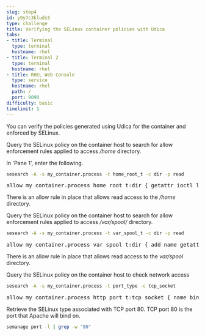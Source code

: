```yaml
---
slug: step4
id: y9y7c3kluds5
type: challenge
title: Verifying the SELinux container policies with Udica
tabs:
- title: Terminal
  type: terminal
  hostname: rhel
- title: Terminal 2
  type: terminal
  hostname: rhel
- title: RHEL Web Console
  type: service
  hostname: rhel
  path: /
  port: 9090
difficulty: basic
timelimit: 1
---
```

You can verify the policies generated using Udica for the container and enforced by SELinux.

Query the SELinux policy on the container host to search for allow enforcement rules applied to access */home* directory.

In 'Pane 1', enter the following.

```bash
sesearch -A -s my_container.process -t home_root_t -c dir -p read
```

<pre class="file">
allow my_container.process home_root_t:dir { getattr ioctl lock open read search };
</pre>

There is an allow rule in place that allows read access to the */home* directory.

Query the SELinux policy on the container host to search for allow enforcement rules applied to access */var/spool/* directory.

```bash
sesearch -A -s my_container.process -t var_spool_t -c dir -p read
```

<pre class="file">
allow my_container.process var_spool_t:dir { add_name getattr ioctl lock open read remove_name searchwrite };
</pre>

There is an allow rule in place that allows read access to the *var/spool* directory.

Query the SELinux policy on the container host to check network access

```bash
sesearch -A -s my_container.process -t port_type -c tcp_socket
```

<pre class="file">
allow my_container.process http_port_t:tcp_socket { name_bind name_connect recv_msg send_msg };
</pre>

Retrieve the SELinux type associated with TCP port 80. TCP port 80 is the port that Apache will bind on.

```bash
semanage port -l | grep -w "80"
```
